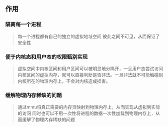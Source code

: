 ##

## 作用
### 隔离每一个进程
> 每一个进程都有自己的独立的虚拟地址空间
彼此之间不可见，从而保证了安全性

### 便于内核态和用户态的权限甄别实现
> 虚拟空间中内核区间和用户区间可以被明显地分隔开，一旦用户态尝试访问内核区间的虚拟内存，就可以直接判断是否非法。一旦非法就不可能触碰到内核所在的物理内存上，不会对内核造成损害。

### 缓解物理内存稀缺的问题
> 通过mmu将真正需要的内存页映射到物理内存上，从而实现从虚拟到实际的访问
同时也可以不用一次性将进程的数据一次性加载到物理内存上，从而缓解了物理内存稀缺的问题
